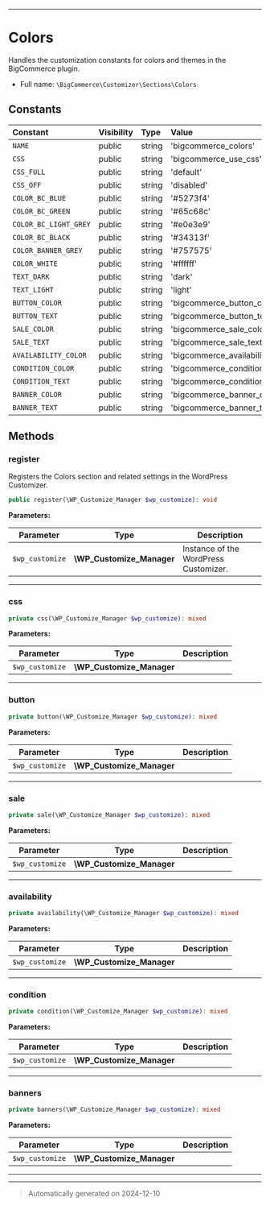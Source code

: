 ***

# Colors

Handles the customization constants for colors and themes in the BigCommerce plugin.



* Full name: `\BigCommerce\Customizer\Sections\Colors`


## Constants

| Constant | Visibility | Type | Value |
|:---------|:-----------|:-----|:------|
|`NAME`|public|string|&#039;bigcommerce_colors&#039;|
|`CSS`|public|string|&#039;bigcommerce_use_css&#039;|
|`CSS_FULL`|public|string|&#039;default&#039;|
|`CSS_OFF`|public|string|&#039;disabled&#039;|
|`COLOR_BC_BLUE`|public|string|&#039;#5273f4&#039;|
|`COLOR_BC_GREEN`|public|string|&#039;#65c68c&#039;|
|`COLOR_BC_LIGHT_GREY`|public|string|&#039;#e0e3e9&#039;|
|`COLOR_BC_BLACK`|public|string|&#039;#34313f&#039;|
|`COLOR_BANNER_GREY`|public|string|&#039;#757575&#039;|
|`COLOR_WHITE`|public|string|&#039;#ffffff&#039;|
|`TEXT_DARK`|public|string|&#039;dark&#039;|
|`TEXT_LIGHT`|public|string|&#039;light&#039;|
|`BUTTON_COLOR`|public|string|&#039;bigcommerce_button_color&#039;|
|`BUTTON_TEXT`|public|string|&#039;bigcommerce_button_text_color&#039;|
|`SALE_COLOR`|public|string|&#039;bigcommerce_sale_color&#039;|
|`SALE_TEXT`|public|string|&#039;bigcommerce_sale_text_color&#039;|
|`AVAILABILITY_COLOR`|public|string|&#039;bigcommerce_availability_color&#039;|
|`CONDITION_COLOR`|public|string|&#039;bigcommerce_condition_color&#039;|
|`CONDITION_TEXT`|public|string|&#039;bigcommerce_condition_text_color&#039;|
|`BANNER_COLOR`|public|string|&#039;bigcommerce_banner_color&#039;|
|`BANNER_TEXT`|public|string|&#039;bigcommerce_banner_text_color&#039;|


## Methods


### register

Registers the Colors section and related settings in the WordPress Customizer.

```php
public register(\WP_Customize_Manager $wp_customize): void
```








**Parameters:**

| Parameter | Type | Description |
|-----------|------|-------------|
| `$wp_customize` | **\WP_Customize_Manager** | Instance of the WordPress Customizer. |





***

### css



```php
private css(\WP_Customize_Manager $wp_customize): mixed
```








**Parameters:**

| Parameter | Type | Description |
|-----------|------|-------------|
| `$wp_customize` | **\WP_Customize_Manager** |  |





***

### button



```php
private button(\WP_Customize_Manager $wp_customize): mixed
```








**Parameters:**

| Parameter | Type | Description |
|-----------|------|-------------|
| `$wp_customize` | **\WP_Customize_Manager** |  |





***

### sale



```php
private sale(\WP_Customize_Manager $wp_customize): mixed
```








**Parameters:**

| Parameter | Type | Description |
|-----------|------|-------------|
| `$wp_customize` | **\WP_Customize_Manager** |  |





***

### availability



```php
private availability(\WP_Customize_Manager $wp_customize): mixed
```








**Parameters:**

| Parameter | Type | Description |
|-----------|------|-------------|
| `$wp_customize` | **\WP_Customize_Manager** |  |





***

### condition



```php
private condition(\WP_Customize_Manager $wp_customize): mixed
```








**Parameters:**

| Parameter | Type | Description |
|-----------|------|-------------|
| `$wp_customize` | **\WP_Customize_Manager** |  |





***

### banners



```php
private banners(\WP_Customize_Manager $wp_customize): mixed
```








**Parameters:**

| Parameter | Type | Description |
|-----------|------|-------------|
| `$wp_customize` | **\WP_Customize_Manager** |  |





***


***
> Automatically generated on 2024-12-10

